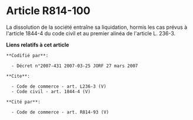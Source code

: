 # Article R814-100

La dissolution de la société entraîne sa liquidation, hormis les cas prévus à l'article 1844-4 du code civil et au premier
alinéa de l'article L. 236-3.

**Liens relatifs à cet article**

	**Codifié par**:

	  - Décret n°2007-431 2007-03-25 JORF 27 mars 2007

	**Cite**:

	  - Code de commerce - art. L236-3 (V)
	  - Code civil - art. 1844-4 (V)

	**Cité par**:

	  - Code de commerce - art. R814-93 (V)

